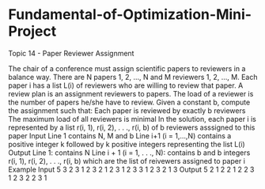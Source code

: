 # Fundamental-of-Optimization-Mini-Project
Topic 14 - Paper Reviewer Assignment

The chair of a conference must assign scientific papers to reviewers in a balance way. There are N papers 1, 2, …, N and M reviewers 1, 2, …, M. Each paper i has a list L(i) of reviewers who are willing to review that paper. A review plan is an assignment reviewers to papers. The load of a reviewer is the number of papers he/she have to review. Given a constant b, compute the assignment such that:
Each paper is reviewed by exactly b reviewers 
The maximum load of all reviewers is minimal
In the solution, each paper i is represented by a list r(i, 1), r(i, 2), . . ., r(i, b) of b reviewers asssigned to this paper
Input
Line 1 contains N, M and b
Line i+1 (i = 1,…,N) contains a positive integer k followed by k positive integers representing the list L(i)
Output
Line 1: contains N
Line i + 1 (i = 1, . . ., N): contains b and b integers r(i, 1), r(i, 2), . . ., r(i, b) which are the list of reivewers assigned to paper i
Example
Input
5 3 2
3 1 2 3 
2 1 2 
3 1 2 3 
3 1 2 3 
2 1 3 
Output
5
2 1 2
2 1 2
2 3 1
2 3 2
2 3 1
